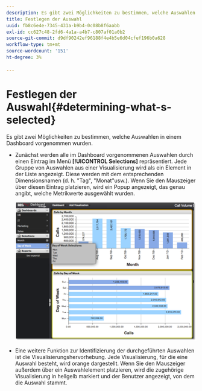 ```yaml
---
description: Es gibt zwei Möglichkeiten zu bestimmen, welche Auswahlen in einem Dashboard vorgenommen wurden.
title: Festlegen der Auswahl
uuid: fb8c6e4e-7345-431a-b9b4-0c08b8f6aabb
exl-id: cc627c48-2fd6-4a1a-a4b7-c807af01a0b2
source-git-commit: d9df90242ef96188f4e4b5e6d04cfef196b0a628
workflow-type: tm+mt
source-wordcount: '151'
ht-degree: 3%

---
```


# Festlegen der Auswahl{#determining-what-s-selected}

Es gibt zwei Möglichkeiten zu bestimmen, welche Auswahlen in einem Dashboard vorgenommen wurden.

* Zunächst werden alle im Dashboard vorgenommenen Auswahlen durch einen Eintrag im Menü **[!UICONTROL Selections]** repräsentiert. Jede Gruppe von Auswahlen aus einer Visualisierung wird als ein Element in der Liste angezeigt. Diese werden mit dem entsprechenden Dimensionsnamen (d. h. &quot;Tag&quot;, &quot;Monat&quot;usw.). Wenn Sie den Mauszeiger über diesen Eintrag platzieren, wird ein Popup angezeigt, das genau angibt, welche Metrikwerte ausgewählt wurden.

   ![](assets/selection_identify.png)

* Eine weitere Funktion zur Identifizierung der durchgeführten Auswahlen ist die Visualisierungshervorhebung. Jede Visualisierung, für die eine Auswahl besteht, wird orange dargestellt. Wenn Sie den Mauszeiger außerdem über ein Auswahlelement platzieren, wird die zugehörige Visualisierung in hellgelb markiert und der Benutzer angezeigt, von dem die Auswahl stammt.
